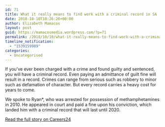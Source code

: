 ```yaml
---
id: 71
title: What it really means to find work with a criminal record in SA
date: 2018-10-10T10:26:26+00:00
author: Elizabeth Mamacos
layout: post
guid: https://mamacosmedia.wordpress.com/?p=71
permalink: /2018/10/10/what-it-really-means-to-find-work-with-a-criminal-record-in-sa/
timeline_notification:
  - "1539159989"
categories:
  - Uncategorised
---
```

If you’ve ever been charged with a crime and found guilty and sentenced, you will have a criminal record. Even paying an admittance of guilt fine will result in a record. Crimes can range from serious such as robbery to minor such as defamation of character. But every record carries a heavy cost for years to come.

We spoke to Ryan*, who was arrested for possession of methamphetamines in 2010. He appeared in court and paid a fine upon his conviction, which landed him with a criminal record that will last until 2020.

<a href="https://careeradvice.careers24.com/career-advice/job-hunting/what-it-really-means-to-find-work-with-a-criminal-record-in-sa-20170810" target="_blank" rel="noopener">Read the full story on Careers24</a>